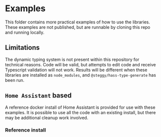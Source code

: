 # Examples

This folder contains more practical examples of how to use the libraries.
These examples are not published, but are runnable by cloning this repo and running locally.

## Limitations

The dynamic typing system is not present within this repository for technical reasons.
Code will be valid, but attempts to edit code and receive Typescript validation will not work.
Results will be different when these libraries are installed as `node_modules`, and `@steggy/hass-type-generate` has been run.

## `Home Assistant` based

A reference docker install of Home Assistant is provided for use with these examples.
It is possible to use all the code with an existing install, but there may be additional cleanup work involved.

### Reference install
